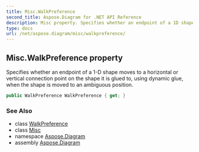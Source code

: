 ```yaml
---
title: Misc.WalkPreference
second_title: Aspose.Diagram for .NET API Reference
description: Misc property. Specifies whether an endpoint of a 1D shape moves to a horizontal or vertical connection point on the shape it is glued to using dynamic glue when the shape is moved to an ambiguous position
type: docs
url: /net/aspose.diagram/misc/walkpreference/
---
```

## Misc.WalkPreference property

Specifies whether an endpoint of a 1-D shape moves to a horizontal or vertical connection point on the shape it is glued to, using dynamic glue, when the shape is moved to an ambiguous position.

```csharp
public WalkPreference WalkPreference { get; }
```

### See Also

* class [WalkPreference](../../walkpreference/)
* class [Misc](../)
* namespace [Aspose.Diagram](../../misc/)
* assembly [Aspose.Diagram](../../../)


